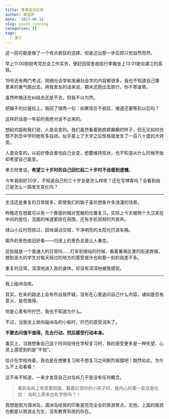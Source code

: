 ```yaml
---
title: 青春就该狂奔
author: 黄国政
date: '2023-06-16'
slug: youth_running
categories: []
tags:
  - 湛江
---
```


<!--more-->

这一回可能是做了一个有点疯狂的选择，但是迈出那一步后却只觉自然而然。

早上11:00刚刚考完社会工作实务，便赶回宿舍收拾行李箱坐上13:01驶向湛江的高铁。

19号还有两门考试，网络社会学和发展社会学的内容都很多，我也不知道自己哪里来的勇气跑出去。用我舍友的话来说，期末还跑出去旅行，你不寄谁寄。

虽然昨晚还在纠结去还是不去，但我不以为然。

把箱子的拉链拉上，我回了锦秀一句：如果现在不疯狂，难道还要等到以后吗？

这样的话是一年前的我绝对说不出来的。

想起欢姐和我们说，人是会变的。我们虽然看着她疯疯癫癫的样子，但无论如何也想不到念中学时她有多自闭。似乎是上了大学之后性格就发生了一百八十度的大转变。

人是会变的，以前好像会害怕自己会变，想要维持现状，也不知道从什么时候开始却希望自己能变。

拳王阿里说，**希望三十岁时的自己回忆起二十岁时不会感到遗憾**。

今年我刚好20岁，不知道自己的三十岁会是怎么样呢？还在写博客吗？会看到自己是怎么一路发生变化吗？

---

生活还是重复的日常居多，即使我们的脑子喜欢想象许多浪漫的场景。

昨晚还在想着可以有一个靠窗的相对宽敞的位置复习，实际上今天被两个大汉夹在中间的座位，泡面的味道萦绕在周围，还有手机视频的外放声。

绿山小丘时而掠过，田块湖泊交错，干净明亮的太阳光打进车厢。

窗外的景色依旧好看——归途上的景色总是让人眷恋。

这些就是一个普通人的日常吗……打车到南站的时候，看着番禺区里的街道商铺，想到浙大的学生对每天经过的地方的感受或许也和那一刻的我差不多。

重复的日常，深深地进入我的身体，却没有深深地被我感受。

---

我上硇洲岛啦。

其实，在来的路途上会有所自我怀疑，没有在心里追问自己什么内容，诸如是否有意义，是否值得。

但是心里有所拧巴，我也不知道为什么。

不过，当我坐上驶向硇洲岛的小船时，拧巴的感受消失了。

**不要去问值不值得，先去行动，然后感受行动本身。**

事实上，当我想象自己这个时间段待在学校复习时，我的感受更多是一种失望，心灵上感受到的是“不悦”。

估计在学校待着，我也是在想要复习和不想复习之间剧烈摇摆吧！既然如此，为什么不上岛看看！

这不来不知道，一来才发现自己对岛屿几乎是没有任何概念。

> 看到岛屿上有穿着校服、戴着红领巾的小孩子时，我内心的第一反应是吃惊：
> 岛屿上原来也有学校吗？！

我想是因为涠洲岛，涠洲岛给我的印象是完完全全的旅游景点，无他。上面的居民也都是以旅游业为生，没有教育系统的存在。
